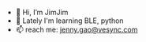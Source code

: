 - 👋 Hi, I’m JimJim
- 👀 Lately I'm learning BLE, python 
- 📫 reach me: jenny.gao@vesync.com

<!---
jennyPlus/jennyPlus is a ✨ special ✨ repository because its `README.md` (this file) appears on your GitHub profile.
You can click the Preview link to take a look at your changes.
--->

